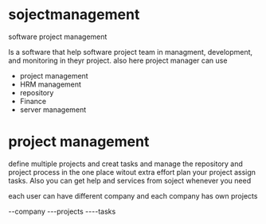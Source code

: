 # sojectmanagement
software project management

Is a software that help software project team in managment, development, and monitoring in theyr project.
also here project manager can use 


- project management
- HRM management
- repository 
- Finance 
- server management


# project management

define multiple projects and creat tasks and manage the repository and project process in the one place witout extra effort 
plan your project assign tasks. Also you can get help and services from soject whenever you need 


each user can have different company and each company has own projects


--company
---projects
----tasks
